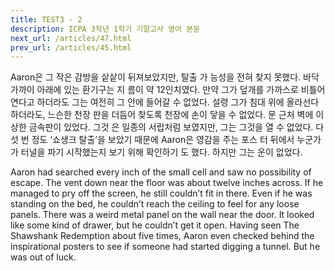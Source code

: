 ```yaml
---
title: TEST3 - 2
description: ICPA 3학년 1학기 기말고사 영어 본문
next_url: /articles/47.html
prev_url: /articles/45.html
---
```


Aaron은 그 작은 감방을 샅샅이 뒤져보았지만, 탈출 가 능성을 전혀 찾지 못했다. 바닥 가까이 아래에 있는 환기구는 지 름이 약 12인치였다. 만약 그가 덮개를 가까스로 비틀어 연다고 하더라도 그는 여전히 그 안에 들어갈 수 없었다. 설령 그가 침대 위에 올라선다 하더라도, 느슨한 천장 판을 더듬어 찾도록 천장에 손이 닿을 수 없었다. 문 근처 벽에 이상한 금속판이 있었다. 그것 은 일종의 서랍처럼 보였지만, 그는 그것을 열 수 없었다. 다섯 번 정도 ‘쇼생크 탈출’을 보았기 때문에 Aaron은 영감을 주는 포스 터 뒤에서 누군가가 터널을 파기 시작했는지 보기 위해 확인하기 도 했다. 하지만 그는 운이 없었다.

Aaron had searched every inch of the small cell and saw no possibility of escape. The vent down near the floor was about twelve inches across. If he managed to pry off the screen, he still couldn’t fit in there. Even if he was standing on the bed, he couldn’t reach the ceiling to feel for any loose panels. There was a weird metal panel on the wall near the door. It looked like some kind of drawer, but he couldn’t get it open. Having seen The Shawshank Redemption about five times, Aaron even checked behind the inspirational posters to see if someone had started digging a tunnel. But he was out of luck.
